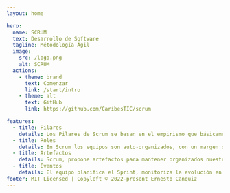 ```yaml
---
layout: home

hero:
  name: SCRUM
  text: Desarrollo de Software
  tagline: Métodología Ágil
  image:
    src: /logo.png
    alt: SCRUM
  actions:
    - theme: brand
      text: Comenzar
      link: /start/intro
    - theme: alt
      text: GitHub
      link: https://github.com/CaribesTIC/scrum

features:
  - title: Pilares
    details: Los Pilares de Scrum se basan en el empirismo que básicamente consiste en aprender y mejorar de los errores pasados.
  - title: Roles
    details: En Scrum los equipos son auto-organizados, con un margen de maniobra suficiente para tomar las decisiones que consideren oportunas.
  - title: Artefactos
    details: Scrum, propone artefactos para mantener organizados nuestros proyectos. Estos ayudan a planificar y revisar cada uno de los Sprints.
  - title: Eventos
    details: El equipo planifica el Sprint, monitoriza la evolución en reuniones breves diarias y al finalizar cada Sprint se revisa y evalua el incremento en equipo.
footer: MIT Licensed | Copyleft © 2022-present Ernesto Canquiz
---
```






